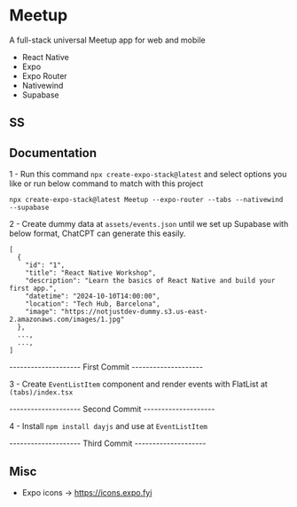# Meetup

A full-stack universal Meetup app for web and mobile

- React Native
- Expo
- Expo Router
- Nativewind
- Supabase

## SS

## Documentation

1 - Run this command `npx create-expo-stack@latest` and select options you like or run below command to match with this project

`npx create-expo-stack@latest Meetup --expo-router --tabs --nativewind --supabase`

2 - Create dummy data at `assets/events.json` until we set up Supabase with below format, ChatCPT can generate this easily.

```
[
  {
    "id": "1",
    "title": "React Native Workshop",
    "description": "Learn the basics of React Native and build your first app.",
    "datetime": "2024-10-10T14:00:00",
    "location": "Tech Hub, Barcelona",
    "image": "https://notjustdev-dummy.s3.us-east-2.amazonaws.com/images/1.jpg"
  },
  ...,
  ...,
]
```

-------------------- First Commit --------------------

3 - Create `EventListItem` component and render events with FlatList at `(tabs)/index.tsx`

-------------------- Second Commit --------------------

4 - Install `npm install dayjs` and use at `EventListItem`

-------------------- Third Commit --------------------

## Misc

- Expo icons -> https://icons.expo.fyi
